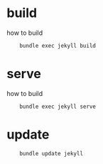 # build
how to build
```
    bundle exec jekyll build
```
# serve
how to build
```
    bundle exec jekyll serve
```

# update

```
    bundle update jekyll
```